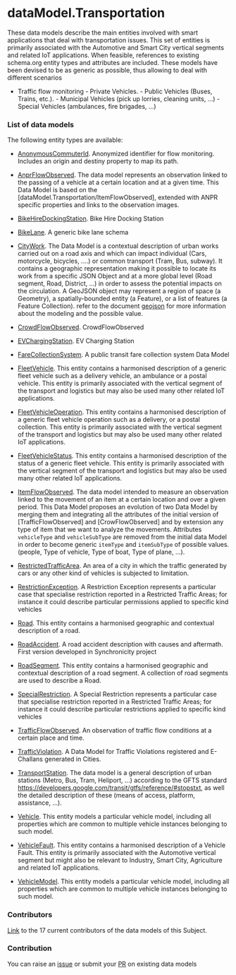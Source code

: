 # dataModel.Transportation
These data models describe the main entities involved with smart applications that deal with transportation issues. This set of entities is primarily associated with the Automotive and Smart City vertical segments and related IoT applications.
When feasible, references to existing schema.org entity types and attributes are included.
These models have been devised to be as generic as possible, thus allowing to deal with different scenarios
- Traffic flow monitoring - Private Vehicles. - Public Vehicles (Buses, Trains, etc.). - Municipal Vehicles (pick up lorries, cleaning units, ...) - Special Vehicles (ambulances, fire brigades, ...)

### List of data models

The following entity types are available:
- [AnonymousCommuterId](https://github.com/smart-data-models/dataModel.Transportation/blob/master/AnonymousCommuterId/README.md). Anonymized identifier for flow monitoring. Includes an origin and destiny property to map its path.

- [AnprFlowObserved](https://github.com/smart-data-models/dataModel.Transportation/blob/master/AnprFlowObserved/README.md). The data model represents an observation linked to the passing of a vehicle at a certain location and at a given time. This Data Model is based on the [dataModel.Transportation/ItemFlowObserved], extended with ANPR specific properties and links to the observation images.

- [BikeHireDockingStation](https://github.com/smart-data-models/dataModel.Transportation/blob/master/BikeHireDockingStation/README.md). Bike Hire Docking Station

- [BikeLane](https://github.com/smart-data-models/dataModel.Transportation/blob/master/BikeLane/README.md). A generic bike lane schema

- [CityWork](https://github.com/smart-data-models/dataModel.Transportation/blob/master/CityWork/README.md). The Data Model is a contextual description of urban works carried out on a road axis and which can impact individual (Cars, motorcycle, bicycles, .…) or common transport (Tram, Bus, subway). It contains a geographic representation making it possible to locate its work from a specific JSON Object and at a more global level (Road segment, Road, District, ...) in order to assess the potential impacts on the circulation. A GeoJSON object may represent a region of space (a Geometry), a spatially-bounded entity (a Feature), or a list of features (a Feature Collection). refer to the document [geojson](https://tools.ietf.org/pdf/draft-ietf-geojson-03.pdf) for more information about the modeling and the possible value.

- [CrowdFlowObserved](https://github.com/smart-data-models/dataModel.Transportation/blob/master/CrowdFlowObserved/README.md). CrowdFlowObserved

- [EVChargingStation](https://github.com/smart-data-models/dataModel.Transportation/blob/master/EVChargingStation/README.md). EV Charging Station

- [FareCollectionSystem](https://github.com/smart-data-models/dataModel.Transportation/blob/master/FareCollectionSystem/README.md). A public transit fare collection system Data Model

- [FleetVehicle](https://github.com/smart-data-models/dataModel.Transportation/blob/master/FleetVehicle/README.md). This entity contains a harmonised description of a generic fleet vehicle such as a delivery vehicle, an ambulance or a postal vehicle. This entity is primarily associated with the vertical segment of the transport and logistics but may also be used many other related IoT applications.

- [FleetVehicleOperation](https://github.com/smart-data-models/dataModel.Transportation/blob/master/FleetVehicleOperation/README.md). This entity contains a harmonised description of a generic fleet vehicle operation such as a delivery, or a postal collection. This entity is primarily associated with the vertical segment of the transport and logistics but may also be used many other related IoT applications.

- [FleetVehicleStatus](https://github.com/smart-data-models/dataModel.Transportation/blob/master/FleetVehicleStatus/README.md). This entity contains a harmonised description of the status of a generic fleet vehicle. This entity is primarily associated with the vertical segment of the transport and logistics but may also be used many other related IoT applications.

- [ItemFlowObserved](https://github.com/smart-data-models/dataModel.Transportation/blob/master/ItemFlowObserved/README.md). The data model intended to measure an observation linked to the movement of an item at a certain location and over a given period. This Data Model proposes an evolution of two Data Model by merging them and integrating all the attributes of the initial version of [TrafficFlowObserved] and [CrowFlowObserved] and by extension any type of item that we want to analyze the movements. Attributes `vehicleType` and `vehicleSubType` are removed from the initial data Model in order to become generic `itemType` and `itemSubType` of possible values. (people, Type of vehicle, Type of boat, Type of plane, ...).

- [RestrictedTrafficArea](https://github.com/smart-data-models/dataModel.Transportation/blob/master/RestrictedTrafficArea/README.md). An area of a city in which the traffic generated by cars or any other kind of vehicles is subjected to limitation.

- [RestrictionException](https://github.com/smart-data-models/dataModel.Transportation/blob/master/RestrictionException/README.md). A Restriction Exception represents a particular case that specialise restriction reported in a Restricted Traffic Areas; for instance it could describe particular permissions applied to specific kind vehicles

- [Road](https://github.com/smart-data-models/dataModel.Transportation/blob/master/Road/README.md). This entity contains a harmonised geographic and contextual description of a road.

- [RoadAccident](https://github.com/smart-data-models/dataModel.Transportation/blob/master/RoadAccident/README.md). A road accident description with causes and aftermath. First version developed in Synchronicity project

- [RoadSegment](https://github.com/smart-data-models/dataModel.Transportation/blob/master/RoadSegment/README.md). This entity contains a harmonised geographic and contextual description of a road segment. A collection of road segments are used to describe a Road.

- [SpecialRestriction](https://github.com/smart-data-models/dataModel.Transportation/blob/master/SpecialRestriction/README.md). A Special Restriction represents a particular case that specialise restriction reported in a Restricted Traffic Areas; for instance it could describe particular restrictions applied to specific kind vehicles

- [TrafficFlowObserved](https://github.com/smart-data-models/dataModel.Transportation/blob/master/TrafficFlowObserved/README.md). An observation of traffic flow conditions at a certain place and time.

- [TrafficViolation](https://github.com/smart-data-models/dataModel.Transportation/blob/master/TrafficViolation/README.md). A Data Model for Traffic Violations registered and E-Challans generated in Cities.

- [TransportStation](https://github.com/smart-data-models/dataModel.Transportation/blob/master/TransportStation/README.md). The data model is a general description of urban stations (Metro, Bus, Tram, Heliport, ...) according to the GFTS standard https://developers.google.com/transit/gtfs/reference/#stopstxt, as well the detailed description of these (means of access, platform, assistance, ...).

- [Vehicle](https://github.com/smart-data-models/dataModel.Transportation/blob/master/Vehicle/README.md). This entity models a particular vehicle model, including all properties which are common to multiple vehicle instances belonging to such model.

- [VehicleFault](https://github.com/smart-data-models/dataModel.Transportation/blob/master/VehicleFault/README.md). This entity contains a harmonised description of a Vehicle Fault. This entity is primarily associated with the Automotive vertical segment but might also be relevant to Industry, Smart City, Agriculture and related IoT applications.

- [VehicleModel](https://github.com/smart-data-models/dataModel.Transportation/blob/master/VehicleModel/README.md). This entity models a particular vehicle model, including all properties which are common to multiple vehicle instances belonging to such model.



### Contributors
[Link](https://github.com/smart-data-models/dataModel.Transportation/blob/master/CONTRIBUTORS.yaml) to the 17 current contributors of the data models of this Subject.


### Contribution
You can raise an [issue](https://github.com/smart-data-models/dataModel.Transportation/issues) or submit your [PR](https://github.com/smart-data-models/dataModel.Transportation/pulls) on existing data models


